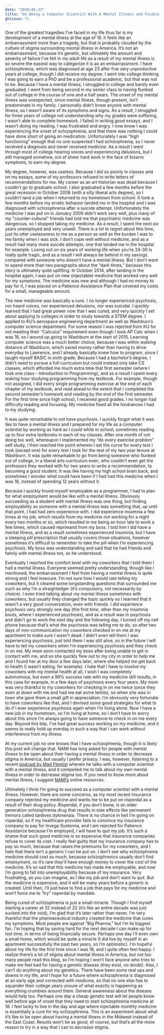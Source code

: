 ```yaml
---
date: "2019-05-23"
title: "On Being a Computer Scientist With A Mental Illness and Finding Happiness"
ghissue: 71
---
```


One of the greatest tragedies I’ve faced in my life thus far is my development of a mental illness at the age of 18. It feels like an embarrassment more than a tragedy, but that is probably clouded by the culture of stigma surrounding mental illness in America. It’s not an embarrassment, because it’s genetic, but ultimately the amount and severity of failure I’ve felt in my adult life as a result of my mental illness is so severe the easiest way to categorize it is as an embarrassment. I have schizophrenia, which was diagnosed at age 23 after five very unproductive years at college, though I did receive my degree. I went into college thinking I was going to earn a PhD and be a professional academic, but that was not to be. Because I have a mental illness, I struggled in college and barely even graduated. I went from being second in my senior class to having flunked out of college in the course of one and a half years. The onset of my mental illness was unexpected, since mental illness, though present, isn’t predominate in my family. I personally didn’t know anyone with mental illness, so I wasn’t aware of its symptoms and signs. As a result, I struggled for three years of college not understanding why my grades were suffering, I wasn’t able to complete homework, I failed in writing good essays, and I wasn’t doing my reading. I was frustrated and angry. I now know I was experiencing the onset of schizophrenia, and that there was nothing I could have done short of going on medication. Unfortunately I was “high functioning” enough that no one suspected I had schizophrenia, so I never received a diagnosis and never received medicine. As a result I went through most of college hearing voices and experiencing delusions, but I still managed somehow, out of sheer hard work in the face of bizarre symptoms, to earn my degree.

My degree, however, was useless. Because I did so poorly in classes and on my essays, some of my professors refused to write letters of recommendations for me. My career as an art historian was dead because I couldn’t go to graduate school. I also graduated a few months before the great recession in October 2008 (with a silly liberal arts degree), so I couldn’t land a job when I returned to my hometown from school. It took a few months before my erratic behavior landed me in the hospital and I was diagnosed with schizophrenia after a suicide attempt. Unfortunately the medicine I was put on in January 2009 didn’t work very well, plus many of my "counter-cultural" friends had told me that psychiatric medicine was dangerous, so I stopped taking my medicine. As a result, I spent the next six years unemployed and very unwell. There is a lot to regret about this time, just its utter uselessness to me as a person as well as the burden I was to me family when I was sick. I don’t cope well without medicine, and as a result had many more suicide attempts, one that landed me in the hospital for example. Losing out on six years of working life when you’re 24-30 is really quite tragic, and as a result I will always be behind in my savings compared with someone who doesn’t have a mental illness. But I don’t want to spend more than two paragraphs about the “dark times,” because this story is ultimately quite uplifting. In October 2014, after landing in the hospital again, I was put on new (injectable) medicine that worked very well for my symptoms. The medicine was new and although I had no money to pay for it, I was placed on a Patience Assistance Plan that covered my costs for a small, manageable amount.

The new medicine was basically a cure. I no longer experienced psychosis, nor heard voices, nor experienced delusions, nor was suicidal. I quickly learned that I had great power now that I was cured, and very quickly I set about applying to colleges in order to study towards a STEM degree. I applied to KU’s aerospace engineering department as well as Washburn’s computer science department. For some reason I was rejected from KU for not meeting their “Calculus” requirement even though I took AP Calc when I was 16, so I wound up going to Washburn at the start of 2015. Learning computer science was a much better choice, because I was within walking distance of Washburn, which saved money rather than having to drive everyday to Lawrence, and I already basically knew how to program, since I taught myself BASIC in sixth grade. Because I had a bachelor’s degree, I didn’t need to pursue a full curriculum but could instead only take CS classes, which afforded me much extra time that first semester (where I took one class – Introduction to Programming), and as a result I spent every waking hour studying programming from my textbook. For example, though not assigned, I did every single programming exercise at the end of each chapter of my textbook, and read ahead to the extent that I completed the second semester’s homwork and reading by the end of the first semester. For the first time since high school, I received good grades. I no longer had difficulty reading and focusing. My medicine fixed all the hindrances I had to my studying.

It was quite remarkable to not have psychosis. I quickly forgot what it was like to have a mental illness and I prepared for my life as a computer scientist by working as hard as I could while in school, sometimes reading up to four extra textbooks in each of my classes. After one month of not doing too well, whereupon I implemented my “do every exercise problem” self study, I then reached the point wherein I set the curve for every test I took (except one) for every test I took for the rest of my two year tenure at Washburn. It was quite remarkable to go from being someone who flunked out of college, in a liberal arts curriculum even, who couldn’t even get the professors they worked with for two years to write a recommendation, to becoming a good student. It was like having my high school brain back, and sometimes I wonder what could have been if I had had this medicine when I was 18, instead of spending 12 years without it.

Because I quickly found myself employable as a programmer, I had to plan for what employment would be like with a mental illness. Obviously succeeding as a student with mental illness was one thing, but finding employability as someone with a mental illness was something that, up until that point, I had had zero experience with. I did experience insomnia a few times at my job, which results from my medicine not working for a night every two months or so, which resulted in me being an hour late to work a few times, which caused reprimand from my boss. I told him I did have a mental illness, and as a result sometimes experienced insomnia, but I have a sleeping pill prescription that usually covers those situations, however sometimes it’s difficult to remember to take the pill when I’m experiencing psychosis. My boss was understanding and said that he had friends and family with mental illness too, so he understood.

Eventually I reached the comfort level with my coworkers that I told them I had a mental illness. Everyone seemed pretty understanding, though like I mentioned, the embarrassment I feel from having a mental illness is quite strong and I feel insecure. I’m not sure how I would rate telling my coworkers, but it cleared some longstanding questions that surrounded me such as why I’m a straightedger (it’s compulsory, not necessarily by choice). I even tried talking about my mental illness sometimes with coworkers, but usually they changed the topic quickly so I learned that it wasn’t a very good conversation, even with friends. I did experience psychosis very strongly one day (the first time, other than my insomnia bouts, where I experienced psychosis), and as a result was in psychosis and didn’t go to work the next day and the following day. I turned off my cell phone because that’s what the psychosis was telling me to do, so after two days of non-communication my coworkers checked in on me at my apartment to make sure I wasn’t dead. I didn’t even tell them I was experiencing psychosis, just told them I was still alive, so in the future I will have to tell my coworkers when I’m experiencing psychosis and they check in on me. My mom soon contacted my boss after being unable to get in contact with me, and so she quickly flew out to my city in order to help me and I found her at my door a few days later, where she helped me get back to health (I wasn’t eating, for example). I hate that I have to involve my coworkers with my mental health at all, I wish I was completely autonomous, but even a 99% success rate with my medicine still results, in this case for example, in a few days of psychosis every four years. My mom was very thankful to my coworkers for checking in on me twice (once they even at down with me and had me eat some lentils), so when she was in town she gave them a small gift in appreciation. I’m obviously very fortunate to have coworkers like that, and I devised some good strategies for what to do if I ever experience psychosis again when I’m living alone. Now I have a new job in my hometown, so I’m living at home, so I don’t have to worry about this since I’m always going to have someone to check in on me every day. Beyond this blip, I’ve had great success working on my medicine, and it seems to really hold up everday in such a way that I can work without interference from my illness.

At my current job no one knows that I have schizophrenia, though it is likely this post will change that. NAMI has long asked for people with mental illness to be open about their having a mental illness in order to decrease stigma in America, but usually I prefer privacy. I was, however, listening to a recent [podcast by Mad FIentist](https://www.youtube.com/watch?v=huSsCgijxy8) wherein he talks with a computer scientist with a mental illness, and it compelled me to talk about my own mental illness in order to decrease stigma too. If you need to know more about mental illness, I suggest [NAMI’s](https://www.nami.org) online resources.

Ultimately I think I’m going to succeed as a computer scientist with a mental illness. However, there are some concerns, as my most recent insurance company rejected my medicine and wants me to be put on risperdal as a result of their drug policy. Risperdal, if you don’t know, is an older generation schizophrenia drug that results in side effects like permanent tremors called tardives dykinensia. There is no chance in hell I’m going on risperdal, so if my healthcare provider fails to convince my insurance company to pay for Invega Sustenna, and I am rejected for Patience Assistance because I’m employed, I will have to quit my job. It’s such a shame that such good medicine is so expensive that insurance companies refuse to cover its cost. I really feel guilty that my insurance company has to pay so much, because that raises the premiums for my coworkers, and I hate that there isn’t a generic I can be put on. I don’t see why schizophrenia medicine should cost so much, because schizophrenics usually don’t find employment, so it’s rare they’ll have enough money to cover the cost of the medicine. It’s so sad that this medicine has made me employable, and now I’m going to fall into unemployability because of my insurance. Very frustrating, as you can imagine, as I like my job and don’t want to quit. But the medicine is expensive, and it will be many years before a generic is created. Until then, I’ll just have to find a job that pays for my medicine and won’t force me to “try” risperdal by mandate.

Being cured of schizophrenia is just a small miracle. Though I find myself starting a career at 32 instead of 22 (it’s like an entire decade was just sucked into the void), I’m glad that it’s later rather than never. I’m very thankful that the pharmaceutical industry created the medicine that cures my symptoms. Most people are against “Big Pharma,” but I’m its biggest fan. I’m hoping that by saving hard for the next decade I can make up for lost time, in terms of being financially secure. Perhaps one day I’ll even own a small home, which would be quite a miracle (I did live by myself in an apartment successfully the past two years, so I’m optimistic). I’m hopeful about my life for the first time since I was 18, and I quite often feel happy. I realize there’s a lot of stigma about mental illness in America, but not too many people read this blog, so I’m hoping I won’t face anyone who tries to make me feel bad for having a genetic disease (they exist, no doubt). Alas, I can’t do anything about my genetics. There have been some real ups and downs in my life, and I hope for a future where schizophrenia is diagnosed at an early age and corrected with medicine, so that no one else has to squander their college years unsure of what exactly is happening as everything crumbles around them. General awareness about the disease would help too. Perhaps one day a cheap genetic test will let people know well before age of onset that they need to start schizophrenia medicine at 18. I feel lucky to live in the day and age where injectable monthly medicine is essentially a cure for my schizophrenia. This is an experiment about what it’s like to be open about having a mental illness in the Midwest instead of the East Coast. Results won’t be as good, of course, but that’s all the more reason to try in a way that I can to decrease stigma.